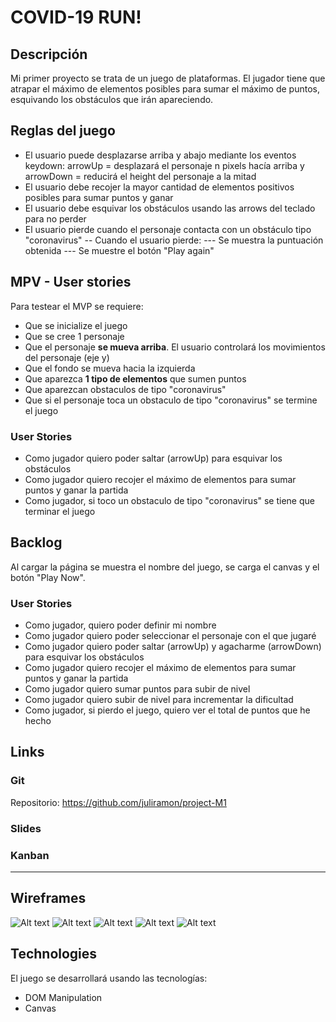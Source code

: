 # COVID-19 RUN!
## Descripción

Mi primer proyecto se trata de un juego de plataformas. El jugador tiene que atrapar el máximo de elementos posibles para sumar el máximo de puntos, esquivando los obstáculos que irán apareciendo.

## Reglas del juego

- El usuario puede desplazarse arriba y abajo mediante los eventos keydown: arrowUp = desplazará el personaje n pixels hacía arriba y arrowDown = reducirá el height del personaje a la mitad
- El usuario debe recojer la mayor cantidad de elementos positivos posibles para sumar puntos y ganar
- El usuario debe esquivar los obstáculos usando las arrows del teclado para no perder
- El usuario pierde cuando el personaje contacta con un obstáculo tipo "coronavirus"
-- Cuando el usuario pierde:
--- Se muestra la puntuación obtenida
--- Se muestre el botón "Play again"

## MPV - User stories

Para testear el MVP se requiere:
- Que se inicialize el juego
- Que se cree 1 personaje
- Que el personaje **se mueva arriba**. El usuario controlará los movimientos del personaje (eje y) 
- Que el fondo se mueva hacia la izquierda
- Que aparezca **1 tipo de elementos** que sumen puntos
- Que aparezcan obstaculos de tipo "coronavirus"
- Que si el personaje toca un obstaculo de tipo "coronavirus" se termine el juego

### User Stories
- Como jugador quiero poder saltar (arrowUp) para esquivar los obstáculos
- Como jugador quiero recojer el máximo de elementos para sumar puntos y ganar la partida
- Como jugador, si toco un obstaculo de tipo "coronavirus" se tiene que terminar el juego

## Backlog

Al cargar la página se muestra el nombre del juego, se carga el canvas y el botón "Play Now".

### User Stories

- Como jugador, quiero poder definir mi nombre
- Como jugador quiero poder seleccionar el personaje con el que jugaré
- Como jugador quiero poder saltar (arrowUp) y agacharme (arrowDown) para esquivar los obstáculos
- Como jugador quiero recojer el máximo de elementos para sumar puntos y ganar la partida
- Como jugador quiero sumar puntos para subir de nivel
- Como jugador quiero subir de nivel para incrementar la dificultad
- Como jugador, si pierdo el juego, quiero ver el total de puntos que he hecho

## Links

### Git
Repositorio: https://github.com/juliramon/project-M1

### Slides

### Kanban

---

## Wireframes

![Alt text](https://i.imgur.com/S58VEpP.jpg)
![Alt text](https://i.imgur.com/1RvcSx7.jpg)
![Alt text](https://i.imgur.com/ymUlZls.jpg)
![Alt text](https://i.imgur.com/9wWwPxf.jpg)
![Alt text](https://i.imgur.com/jiINQQw.jpg)

## Technologies

El juego se desarrollará usando las tecnologías:

- DOM Manipulation
- Canvas